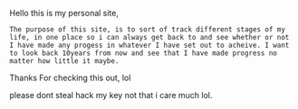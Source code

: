 Hello this is my personal site, 

    The purpose of this site, is to sort of track different stages of my life, in one place so i can always get back to and see whether or not I have made any progess in whatever I have set out to acheive. I want to look back 10years from now and see that I have made progress no matter how little it maybe. 

Thanks For checking this out, lol

please dont steal hack my key not that i care much lol.